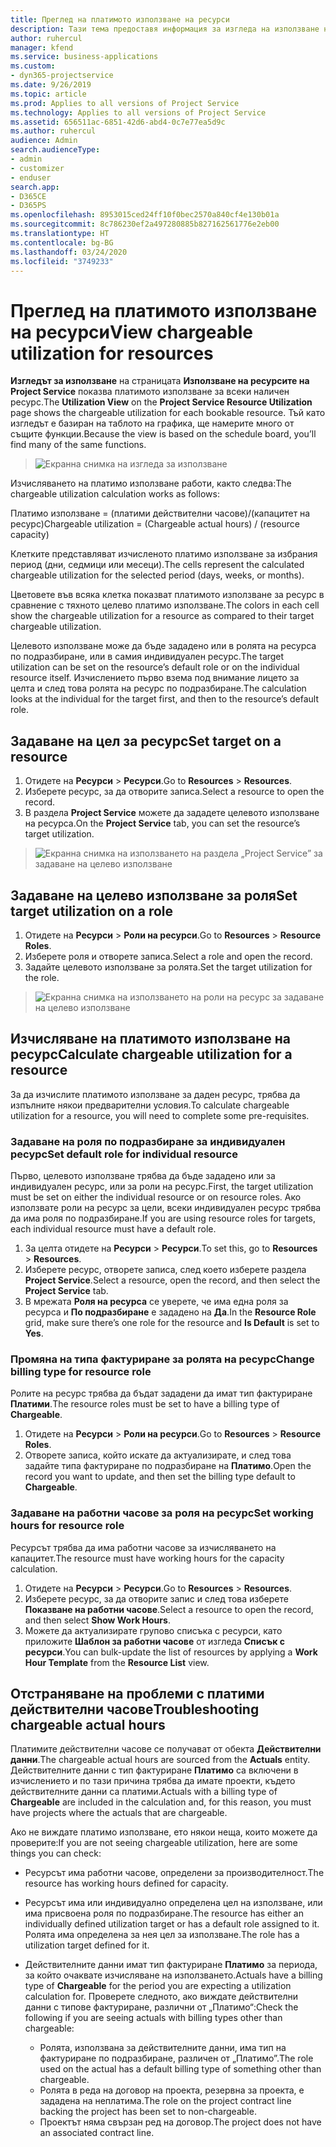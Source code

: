 ```yaml
---
title: Преглед на платимото използване на ресурси
description: Тази тема предоставя информация за изгледа на използване на ресурси.
author: ruhercul
manager: kfend
ms.service: business-applications
ms.custom:
- dyn365-projectservice
ms.date: 9/26/2019
ms.topic: article
ms.prod: Applies to all versions of Project Service
ms.technology: Applies to all versions of Project Service
ms.assetid: 656511ac-6851-42d6-abd4-0c7e77ea5d9c
ms.author: ruhercul
audience: Admin
search.audienceType:
- admin
- customizer
- enduser
search.app:
- D365CE
- D365PS
ms.openlocfilehash: 8953015ced24ff10f0bec2570a840cf4e130b01a
ms.sourcegitcommit: 8c786230ef2a497280885b827162561776e2eb00
ms.translationtype: HT
ms.contentlocale: bg-BG
ms.lasthandoff: 03/24/2020
ms.locfileid: "3749233"
---
```

# <a name="view-chargeable-utilization-for-resources"></a><span data-ttu-id="4cbb5-103">Преглед на платимото използване на ресурси</span><span class="sxs-lookup"><span data-stu-id="4cbb5-103">View chargeable utilization for resources</span></span>
 
<span data-ttu-id="4cbb5-104">**Изгледът за използване** на страницата **Използване на ресурсите на Project Service** показва платимото използване за всеки наличен ресурс.</span><span class="sxs-lookup"><span data-stu-id="4cbb5-104">The **Utilization View** on the **Project Service Resource Utilization** page shows the chargeable utilization for each bookable resource.</span></span> <span data-ttu-id="4cbb5-105">Тъй като изгледът е базиран на таблото на графика, ще намерите много от същите функции.</span><span class="sxs-lookup"><span data-stu-id="4cbb5-105">Because the view is based on the schedule board, you’ll find many of the same functions.</span></span>

> ![Екранна снимка на изгледа за използване](media/FAQ-utilization-1.png)
 

<span data-ttu-id="4cbb5-107">Изчисляването на платимо използване работи, както следва:</span><span class="sxs-lookup"><span data-stu-id="4cbb5-107">The chargeable utilization calculation works as follows:</span></span>

   <span data-ttu-id="4cbb5-108">Платимо използване = (платими действителни часове)/(капацитет на ресурс)</span><span class="sxs-lookup"><span data-stu-id="4cbb5-108">Chargeable utilization = (Chargeable actual hours) / (resource capacity)</span></span>

<span data-ttu-id="4cbb5-109">Клетките представляват изчисленото платимо използване за избрания период (дни, седмици или месеци).</span><span class="sxs-lookup"><span data-stu-id="4cbb5-109">The cells represent the calculated chargeable utilization for the selected period (days, weeks, or months).</span></span>

<span data-ttu-id="4cbb5-110">Цветовете във всяка клетка показват платимото използване за ресурс в сравнение с тяхното целево платимо използване.</span><span class="sxs-lookup"><span data-stu-id="4cbb5-110">The colors in each cell show the chargeable utilization for a resource as compared to their target chargeable utilization.</span></span> 

<span data-ttu-id="4cbb5-111">Целевото използване може да бъде зададено или в ролята на ресурса по подразбиране, или в самия индивидуален ресурс.</span><span class="sxs-lookup"><span data-stu-id="4cbb5-111">The target utilization can be set on the resource’s default role or on the individual resource itself.</span></span> <span data-ttu-id="4cbb5-112">Изчислението първо взема под внимание лицето за целта и след това ролята на ресурс по подразбиране.</span><span class="sxs-lookup"><span data-stu-id="4cbb5-112">The calculation looks at the individual for the target first, and then to the resource’s default role.</span></span>

## <a name="set-target-on-a-resource"></a><span data-ttu-id="4cbb5-113">Задаване на цел за ресурс</span><span class="sxs-lookup"><span data-stu-id="4cbb5-113">Set target on a resource</span></span>

1. <span data-ttu-id="4cbb5-114">Отидете на **Ресурси** \> **Ресурси**.</span><span class="sxs-lookup"><span data-stu-id="4cbb5-114">Go to **Resources** \> **Resources**.</span></span> 
2. <span data-ttu-id="4cbb5-115">Изберете ресурс, за да отворите записа.</span><span class="sxs-lookup"><span data-stu-id="4cbb5-115">Select a resource to open the record.</span></span> 
3. <span data-ttu-id="4cbb5-116">В раздела **Project Service** можете да зададете целевото използване на ресурса.</span><span class="sxs-lookup"><span data-stu-id="4cbb5-116">On the **Project Service** tab, you can set the resource’s target utilization.</span></span>

> ![Екранна снимка на използването на раздела „Project Service” за задаване на целево използване](media/FAQ-utilization-2.png)
 
## <a name="set-target-utilization-on-a-role"></a><span data-ttu-id="4cbb5-118">Задаване на целево използване за роля</span><span class="sxs-lookup"><span data-stu-id="4cbb5-118">Set target utilization on a role</span></span>

1. <span data-ttu-id="4cbb5-119">Отидете на **Ресурси** \> **Роли на ресурси**.</span><span class="sxs-lookup"><span data-stu-id="4cbb5-119">Go to **Resources** \> **Resource Roles**.</span></span> 
2. <span data-ttu-id="4cbb5-120">Изберете роля и отворете записа.</span><span class="sxs-lookup"><span data-stu-id="4cbb5-120">Select a role and open the record.</span></span> 
3. <span data-ttu-id="4cbb5-121">Задайте целевото използване за ролята.</span><span class="sxs-lookup"><span data-stu-id="4cbb5-121">Set the target utilization for the role.</span></span>

> ![Екранна снимка на използването на роли на ресурс за задаване на целево използване](media/FAQ-utilization-3.png)
 
## <a name="calculate-chargeable-utilization-for-a-resource"></a><span data-ttu-id="4cbb5-123">Изчисляване на платимото използване на ресурс</span><span class="sxs-lookup"><span data-stu-id="4cbb5-123">Calculate chargeable utilization for a resource</span></span>

<span data-ttu-id="4cbb5-124">За да изчислите платимото използване за даден ресурс, трябва да изпълните някои предварителни условия.</span><span class="sxs-lookup"><span data-stu-id="4cbb5-124">To calculate chargeable utilization for a resource, you will need to complete some pre-requisites.</span></span> 

### <a name="set-default-role-for-individual-resource"></a><span data-ttu-id="4cbb5-125">Задаване на роля по подразбиране за индивидуален ресурс</span><span class="sxs-lookup"><span data-stu-id="4cbb5-125">Set default role for individual resource</span></span>

<span data-ttu-id="4cbb5-126">Първо, целевото използване трябва да бъде зададено или за индивидуален ресурс, или за роли на ресурс.</span><span class="sxs-lookup"><span data-stu-id="4cbb5-126">First, the target utilization must be set on either the individual resource or on resource roles.</span></span> <span data-ttu-id="4cbb5-127">Ако използвате роли на ресурс за цели, всеки индивидуален ресурс трябва да има роля по подразбиране.</span><span class="sxs-lookup"><span data-stu-id="4cbb5-127">If you are using resource roles for targets, each individual resource must have a default role.</span></span> 

1. <span data-ttu-id="4cbb5-128">За целта отидете на **Ресурси** \> **Ресурси**.</span><span class="sxs-lookup"><span data-stu-id="4cbb5-128">To set this, go to **Resources** \> **Resources**.</span></span> 
2. <span data-ttu-id="4cbb5-129">Изберете ресурс, отворете записа, след което изберете раздела **Project Service**.</span><span class="sxs-lookup"><span data-stu-id="4cbb5-129">Select a resource, open the record, and then select the **Project Service** tab.</span></span> 
3. <span data-ttu-id="4cbb5-130">В мрежата **Роля на ресурса** се уверете, че има една роля за ресурса и **По подразбиране** е зададено на **Да**.</span><span class="sxs-lookup"><span data-stu-id="4cbb5-130">In the **Resource Role** grid, make sure there’s one role for the resource and **Is Default** is set to **Yes**.</span></span>
 
### <a name="change-billing-type-for-resource-role"></a><span data-ttu-id="4cbb5-131">Промяна на типа фактуриране за ролята на ресурс</span><span class="sxs-lookup"><span data-stu-id="4cbb5-131">Change billing type for resource role</span></span>

<span data-ttu-id="4cbb5-132">Ролите на ресурс трябва да бъдат зададени да имат тип фактуриране **Платими**.</span><span class="sxs-lookup"><span data-stu-id="4cbb5-132">The resource roles must be set to have a billing type of **Chargeable**.</span></span> 

1. <span data-ttu-id="4cbb5-133">Отидете на **Ресурси** \> **Роли на ресурси**.</span><span class="sxs-lookup"><span data-stu-id="4cbb5-133">Go to **Resources** \> **Resource Roles**.</span></span> 
2. <span data-ttu-id="4cbb5-134">Отворете записа, който искате да актуализирате, и след това задайте типа фактуриране по подразбиране на **Платимо**.</span><span class="sxs-lookup"><span data-stu-id="4cbb5-134">Open the record you want to update, and then set the billing type default to **Chargeable**.</span></span>

### <a name="set-working-hours-for-resource-role"></a><span data-ttu-id="4cbb5-135">Задаване на работни часове за роля на ресурс</span><span class="sxs-lookup"><span data-stu-id="4cbb5-135">Set working hours for resource role</span></span>
 
<span data-ttu-id="4cbb5-136">Ресурсът трябва да има работни часове за изчисляването на капацитет.</span><span class="sxs-lookup"><span data-stu-id="4cbb5-136">The resource must have working hours for the capacity calculation.</span></span> 

1. <span data-ttu-id="4cbb5-137">Отидете на **Ресурси** \> **Ресурси**.</span><span class="sxs-lookup"><span data-stu-id="4cbb5-137">Go to **Resources** \> **Resources**.</span></span> 
2. <span data-ttu-id="4cbb5-138">Изберете ресурс, за да отворите запис и след това изберете **Показване на работни часове**.</span><span class="sxs-lookup"><span data-stu-id="4cbb5-138">Select a resource to open the record, and then select **Show Work Hours**.</span></span> 
3. <span data-ttu-id="4cbb5-139">Можете да актуализирате групово списъка с ресурси, като приложите **Шаблон за работни часове** от изгледа **Списък с ресурси**.</span><span class="sxs-lookup"><span data-stu-id="4cbb5-139">You can bulk-update the list of resources by applying a **Work Hour Template** from the **Resource List** view.</span></span>

## <a name="troubleshooting-chargeable-actual-hours"></a><span data-ttu-id="4cbb5-140">Отстраняване на проблеми с платими действителни часове</span><span class="sxs-lookup"><span data-stu-id="4cbb5-140">Troubleshooting chargeable actual hours</span></span>

<span data-ttu-id="4cbb5-141">Платимите действителни часове се получават от обекта **Действителни данни**.</span><span class="sxs-lookup"><span data-stu-id="4cbb5-141">The chargeable actual hours are sourced from the **Actuals** entity.</span></span> <span data-ttu-id="4cbb5-142">Действителните данни с тип фактуриране **Платимо** са включени в изчислението и по тази причина трябва да имате проекти, където действителните данни са платими.</span><span class="sxs-lookup"><span data-stu-id="4cbb5-142">Actuals with a billing type of **Chargeable** are included in the calculation and, for this reason, you must have projects where the actuals that are chargeable.</span></span>

<span data-ttu-id="4cbb5-143">Ако не виждате платимо използване, ето някои неща, които можете да проверите:</span><span class="sxs-lookup"><span data-stu-id="4cbb5-143">If you are not seeing chargeable utilization, here are some things you can check:</span></span>

- <span data-ttu-id="4cbb5-144">Ресурсът има работни часове, определени за производителност.</span><span class="sxs-lookup"><span data-stu-id="4cbb5-144">The resource has working hours defined for capacity.</span></span>
- <span data-ttu-id="4cbb5-145">Ресурсът има или индивидуално определена цел на използване, или има присвоена роля по подразбиране.</span><span class="sxs-lookup"><span data-stu-id="4cbb5-145">The resource has either an individually defined utilization target or has a default role assigned to it.</span></span> <span data-ttu-id="4cbb5-146">Ролята има определена за нея цел за използване.</span><span class="sxs-lookup"><span data-stu-id="4cbb5-146">The role has a utilization target defined for it.</span></span>
- <span data-ttu-id="4cbb5-147">Действителните данни имат тип фактуриране **Платимо** за периода, за който очаквате изчисляване на използването.</span><span class="sxs-lookup"><span data-stu-id="4cbb5-147">Actuals have a billing type of **Chargeable** for the period you are expecting a utilization calculation for.</span></span> <span data-ttu-id="4cbb5-148">Проверете следното, ако виждате действителни данни с типове фактуриране, различни от „Платимо“:</span><span class="sxs-lookup"><span data-stu-id="4cbb5-148">Check the following if you are seeing actuals with billing types other than chargeable:</span></span>

  - <span data-ttu-id="4cbb5-149">Ролята, използвана за действителните данни, има тип на фактуриране по подразбиране, различен от „Платимо”.</span><span class="sxs-lookup"><span data-stu-id="4cbb5-149">The role used on the actual has a default billing type of something other than chargeable.</span></span>
  - <span data-ttu-id="4cbb5-150">Ролята в реда на договор на проекта, резервна за проекта, е зададена на неплатима.</span><span class="sxs-lookup"><span data-stu-id="4cbb5-150">The role on the project contract line backing the project has been set to non-chargeable.</span></span>
  - <span data-ttu-id="4cbb5-151">Проектът няма свързан ред на договор.</span><span class="sxs-lookup"><span data-stu-id="4cbb5-151">The project does not have an associated contract line.</span></span>

